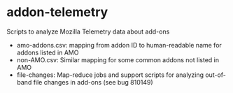 addon-telemetry
===============

Scripts to analyze Mozilla Telemetry data about add-ons

- amo-addons.csv: mapping from addon ID to human-readable name for addons listed in AMO
- non-AMO.csv: Similar mapping for some common addons not listed in AMO
- file-changes: Map-reduce jobs and support scripts for analyzing out-of-band file changes in add-ons (see bug 810149)

